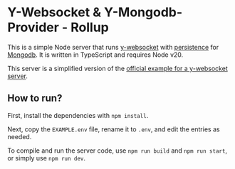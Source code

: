 # Y-Websocket & Y-Mongodb-Provider - Rollup

This is a simple Node server that runs [y-websocket](https://github.com/yjs/y-websocket/) with [persistence](https://github.com/MaxNoetzold/y-mongodb-provider) for [Mongodb](https://www.mongodb.com/de-de). It is written in TypeScript and requires Node v20.

This server is a simplified version of the [official example for a y-websocket server](https://github.com/yjs/y-websocket/tree/master/bin).

## How to run?

First, install the dependencies with `npm install`.

Next, copy the `EXAMPLE.env` file, rename it to `.env`, and edit the entries as needed.

To compile and run the server code, use `npm run build` and `npm run start`, or simply use `npm run dev`.
